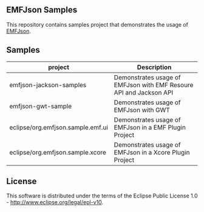EMFJson Samples
---

This repository contains samples project that demonstrates the usage of [EMFJson](http://github.com/ghillairet/emfjson).

## Samples

| project | Description |
|---|---|
| emfjson-jackson-samples | Demonstrates usage of EMFJson with EMF Resoure API and Jackson API |
| emfjson-gwt-sample | Demonstrates usage of EMFJson with GWT |
| eclipse/org.emfjson.sample.emf.ui | Demonstrates usage of EMFJson in a EMF Plugin Project |
| eclipse/org.emfjson.sample.xcore | Demonstrates usage of EMFJson in a Xcore Plugin Project |

## License

This software is distributed under the terms of the Eclipse Public License 1.0 - http://www.eclipse.org/legal/epl-v10.
